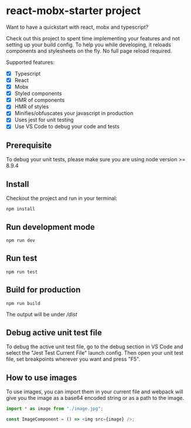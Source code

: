 # react-mobx-starter project

Want to have a quickstart with react, mobx and typescript?

Check out this project to spent time implementing your features and not setting up your build config.
To help you while developing, it reloads components and stylesheets on the fly. No full page reload required.

Supported features:

- [x] Typescript
- [x] React
- [x] Mobx
- [x] Styled components
- [x] HMR of components
- [x] HMR of styles
- [x] Minifies/obfuscates your javascript in production
- [x] Uses jest for unit testing
- [x] Use VS Code to debug your code and tests

## Prerequisite

To debug your unit tests, please make sure you are using node version >= 8.9.4

## Install

Checkout the project and run in your terminal:

```
npm install
```

## Run development mode

```
npm run dev
```

## Run test

```
npm run test
```

## Build for production

```
npm run build
```

The output will be under _/dist_

## Debug active unit test file

To debug the active unit test file, go to the debug section in VS Code and select the "Jest Test Current File" launch config.
Then open your unit test file, set breakpoints wherever you want and press "F5".

## How to use images

To use images, you can import them in your current file and webpack will give you the image as a base64 encoded string or as a path to the image.

```javascript
import * as image from "./image.jpg";

const ImageComponent = () => <img src={image} />;
```
